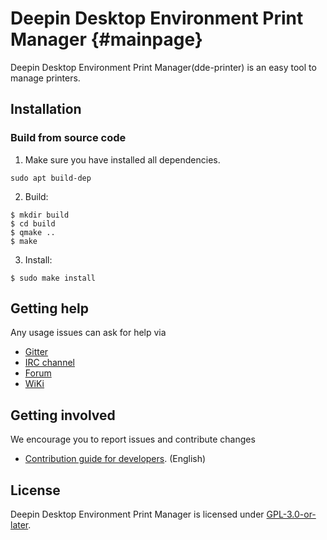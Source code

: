 # Deepin Desktop Environment Print Manager {#mainpage}

Deepin Desktop Environment Print Manager(dde-printer) is an easy tool to manage printers.

## Installation

### Build from source code

1. Make sure you have installed all dependencies.
````
sudo apt build-dep
````

2. Build:

````
$ mkdir build
$ cd build
$ qmake ..
$ make
````

3. Install:

````
$ sudo make install
````

## Getting help

Any usage issues can ask for help via

* [Gitter](https://gitter.im/orgs/linuxdeepin/rooms)
* [IRC channel](https://webchat.freenode.net/?channels=deepin)
* [Forum](https://bbs.deepin.org)
* [WiKi](https://wiki.deepin.org/)

## Getting involved

We encourage you to report issues and contribute changes

* [Contribution guide for developers](https://github.com/linuxdeepin/developer-center/wiki/Contribution-Guidelines-for-Developers-en). (English)

## License

Deepin Desktop Environment Print Manager is licensed under [GPL-3.0-or-later](LICENSE).

